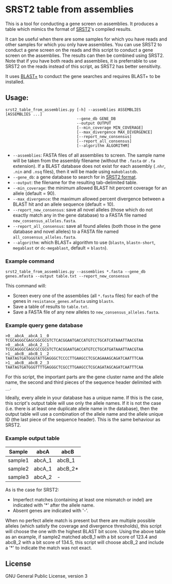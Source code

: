 # SRST2 table from assemblies

This is a tool for conducting a gene screen on assemblies.  It produces a table which mimics the format of [SRST2](https://github.com/katholt/srst2)'s compiled results.

It can be useful when there are some samples for which you have reads and other samples for which you only have assemblies.  You can use SRST2 to conduct a gene screen on the reads and this script to conduct a gene screen on the assemblies.  The results can then be combined using SRST2.  Note that if you have both reads and assemblies, it is preferrable to use SRST2 on the reads instead of this script, as SRST2 has better sensitivity.

It uses [BLAST+](http://www.ncbi.nlm.nih.gov/books/NBK279690/) to conduct the gene searches and requires BLAST+ to be installed.

## Usage:
```
srst2_table_from_assemblies.py [-h] --assemblies ASSEMBLIES [ASSEMBLIES ...]
                               --gene_db GENE_DB
                               --output OUTPUT
                               [--min_coverage MIN_COVERAGE]
                               [--max_divergence MAX_DIVERGENCE]
                               [--report_new_consensus]
                               [--report_all_consensus]
                               [--algorithm ALGORITHM]
```

* `--assemblies`: FASTA files of all assemblies to screen.  The sample name will be taken from the assembly filename (without the `.fasta` or `.fa` extension).  If a BLAST database does not exist for each assembly (`.nhr`, `.nin` and `.nsq` files), then it will be made using `makeblastdb`.
* `--gene_db`: a gene database to search for in [SRST2 format](https://github.com/katholt/srst2#generating-srst2-compatible-clustered-database-from-raw-sequences).
* `--output`: the filename for the resulting tab-delimited table.
* `--min_coverage`: the minimum allowed BLAST hit percent coverage for an allele (default = 90).
* `--max_divergence`: the maximum allowed percent divergence between a BLAST hit and an allele sequence (default = 10).
* `--report_new_consensus`: save all novel alleles (those which do not exactly match any in the gene database) to a FASTA file named `new_consensus_alleles.fasta`.
* `--report_all_consensus`: save all found alleles (both those in the gene database and novel alleles) to a FASTA file named `all_consensus_alleles.fasta`.
* `--algorithm`: which BLAST+ algorithm to use (`blastn`, `blastn-short`, `megablast` or `dc-megablast`, default = `blastn`).

### Example command

`srst2_table_from_assemblies.py --assemblies *.fasta --gene_db genes.mfasta --output table.txt --report_new_consensus`

This command will:
* Screen every one of the assemblies (all `*.fasta` files) for each of the genes in `resistance_genes.mfasta` using `blastn`.
* Save a table of results to `table.txt`.
* Save a FASTA file of any new alleles to `new_consensus_alleles.fasta`.

### Example query gene database

```
>0__abcA__abcA_1__0
TCGCAGGGCGAGCGGCGCGTCTCACGGAATGACCATGTCCTGCATCATAAATTAACGTAA
>0__abcA__abcA_2__1
TCGCAGGGCGAGCGCCGCGTCTCACGGAATGACCATGTCCTGCATGATAAATTAACGTAA
>1__abcB__abcB_1__2
TAATAGTGATGGGTATTGAGGGCTCCCCTTGAAGCCTCGCAGAAAGCAGATCAATTTCAA
>1__abcB__abcB_2__3
TAATAGTGATGGGTTTTGAGGGCTCGCCTTGAAGCCTCGCAGATAGCAGATCAATTTCAA
```

For this script, the important parts are the gene cluster name and the allele name, the second and third pieces of the sequence header delimited with `__`.

Ideally, every allele in your database has a unique name.  If this is the case, this script's output table will use only the allele names.  If it is not the case (i.e. there is at least one duplicate allele name in the database), then the output table will use a combination of the allele name and the allele unique ID (the last piece of the sequence header).  This is the same behaviour as SRST2.

### Example output table

Sample | abcA | abcB
--- | --- | --- |
sample1 | abcA_1 | abcB_1 |
sample2 | abcA_1 | abcB_2* |
sample3 | abcA_2 | - |

As is the case for SRST2:
* Imperfect matches (containing at least one mismatch or indel) are indicated with '*' after the allele name.
* Absent genes are indicated with '-'.

When no perfect allele match is present but there are multiple possible alleles (which satisfy the coverage and divergence thresholds), this script will choose the one with the highest BLAST bit score.  Using the above table as an example, if sample2 matched abcB_1 with a bit score of 123.4 and abcB_2 with a bit score of 134.5, this script will choose abcB_2 and include a '*' to indicate the match was not exact.

## License

GNU General Public License, version 3
